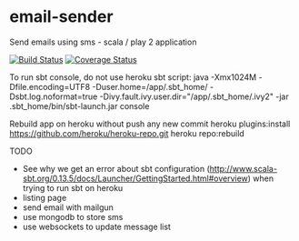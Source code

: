 email-sender
============

Send emails using sms - scala / play 2 application


[![Build Status](https://api.travis-ci.org/yorrick/email-sender.svg?branch=master)](https://travis-ci.org/yorrick/email-sender)
[![Coverage Status](https://coveralls.io/repos/yorrick/email-sender/badge.png)](https://coveralls.io/r/yorrick/email-sender)


To run sbt console, do not use heroku sbt script:
java -Xmx1024M -Dfile.encoding=UTF8 -Duser.home=/app/.sbt_home/  -Dsbt.log.noformat=true -Divy.fault.ivy.user.dir="/app/.sbt_home/.ivy2" -jar .sbt_home/bin/sbt-launch.jar console

Rebuild app on heroku without push any new commit
heroku plugins:install https://github.com/heroku/heroku-repo.git
heroku repo:rebuild


TODO 
 - See why we get an error about sbt configuration (http://www.scala-sbt.org/0.13.5/docs/Launcher/GettingStarted.html#overview) when trying to run sbt on heroku
 - listing page
 - send email with mailgun
 - use mongodb to store sms
 - use websockets to update message list


